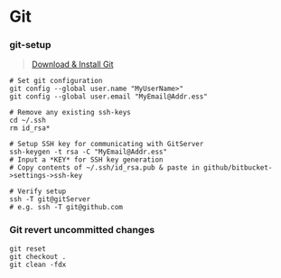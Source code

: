# Git
### git-setup
> [Download & Install Git](https://git-scm.com/download)
```
# Set git configuration
git config --global user.name "MyUserName>"
git config --global user.email "MyEmail@Addr.ess"

# Remove any existing ssh-keys
cd ~/.ssh
rm id_rsa*

# Setup SSH key for communicating with GitServer
ssh-keygen -t rsa -C "MyEmail@Addr.ess"
# Input a *KEY* for SSH key generation
# Copy contents of ~/.ssh/id_rsa.pub & paste in github/bitbucket->settings->ssh-key

# Verify setup
ssh -T git@gitServer
# e.g. ssh -T git@github.com
```

### Git revert uncommitted changes
```
git reset
git checkout .
git clean -fdx
```
